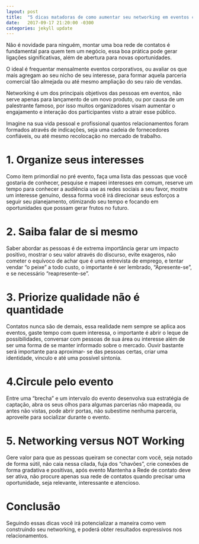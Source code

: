 ```yaml
---
layout: post
title:  "5 dicas matadoras de como aumentar seu networking em eventos coorporativos"
date:   2017-09-17 21:20:00 -0300
categories: jekyll update
---
```


Não é novidade para ninguém, montar uma boa rede de contatos é fundamental para quem tem um negócio, essa boa prática pode gerar ligações significativas, além de abertura para novas oportunidades.
 
O ideal é frequentar mensalmente eventos corporativos, ou avaliar os que mais agregam ao seu nicho de seu interesse, para formar aquela parceria comercial tão almejada ou até mesmo ampliação do seu raio de vendas.

Networking é um dos principais objetivos das pessoas em eventos, não serve apenas para lançamento de um novo produto, ou por causa de um palestrante famoso, por isso muitos organizadores visam aumentar o engajamento e interação dos participantes visto a atrair esse público.

Imagine na sua vida pessoal e profissional quantos relacionamentos foram formados através de indicações, seja uma cadeia de fornecedores confiáveis, ou até mesmo recolocação no mercado de trabalho.
 
# 1. Organize seus interesses
Como item primordial no pré evento, faça uma lista das pessoas que você gostaria de conhecer, pesquise e mapeei interesses em comum, reserve um tempo para conhecer a audiência use as redes sociais a seu favor, mostre um interesse genuíno, dessa forma você irá direcionar seus esforços a seguir seu planejamento, otimizando seu tempo e focando em oportunidades que possam gerar frutos no futuro. 

# 2. Saiba falar de si mesmo
Saber abordar as pessoas é de extrema importância gerar um impacto positivo, mostrar o seu valor através do discurso, evite exageros, não cometer o equívoco de achar que é uma entrevista de emprego, e tentar vendar “o peixe” a todo custo, o importante é ser lembrado, “Apresente-se”, e se necessário “reapresente-se”. 

# 3. Priorize qualidade não é quantidade
Contatos nunca são de demais, essa realidade nem sempre se aplica aos eventos, gaste tempo com quem interessa, o importante é abrir o leque de possibilidades, conversar com pessoas de sua área ou interesse além de ser uma forma de se manter informado sobre o mercado. Ouvir bastante será importante para aproximar- se das pessoas certas, criar uma identidade, vinculo e até uma possível sintonia. 	

# 4.Circule pelo evento
Entre uma “brecha” e um intervalo do evento desenvolva sua estratégia de captação, abra os seus olhos para algumas parcerias não mapeada, ou antes não vistas, pode abrir portas, não subestime nenhuma parceria, aproveite para socializar durante o evento. 

# 5. Networking versus NOT Working
Gere valor para que as pessoas queiram se conectar com você, seja notado de forma sútil, não caia nessa cilada, fuja dos “chavões”, crie conexões de forma gradativa e positivas, após evento Mantenha a Rede de contato deve ser ativa, não procure apenas sua rede de contatos quando precisar uma oportunidade, seja relevante, interessante e atencioso.

# Conclusão
Seguindo essas dicas você irá potencializar a maneira como vem construindo seu networking, e poderá obter resultados expressivos nos relacionamentos. 

